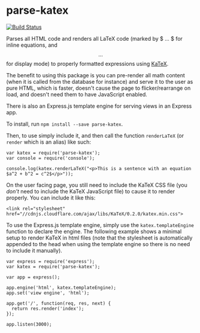 # parse-katex

[![Build Status](https://travis-ci.org/joshuacaron/parse-katex.svg)](https://travis-ci.org/joshuacaron/parse-katex)

Parses all HTML code and renders all LaTeX code (marked by $ ... $ for inline equations, and $$ ... $$ for display mode) to properly formatted expressions using [KaTeX](https://github.com/Khan/KaTeX).

The benefit to using this package is you can pre-render all math content (when it is called from the database for instance) and serve it to the user as pure HTML, which is faster, doesn't cause the page to flicker/rearrange on load, and doesn't need them to have JavaScript enabled.

There is also an Express.js template engine for serving views in an Express app.

To install, run `npm install --save parse-katex`.

Then, to use simply include it, and then call the function `renderLaTeX` (or `render` which is an alias) like such:

    var katex = require('parse-katex');
    var console = require('console');
        
    console.log(katex.renderLaTeX("<p>This is a sentence with an equation $a^2 + b^2 = c^2$</p>"));

On the user facing page, you still need to include the KaTeX CSS file (you *don't* need to include the KaTeX JavaScript file) to cause it to render properly. You can include it like this:

    <link rel="stylesheet" href="//cdnjs.cloudflare.com/ajax/libs/KaTeX/0.2.0/katex.min.css">

To use the Express.js template engine, simply use the `katex.templateEngine` function to declare the engine. The following example shows a minimal setup to render KaTeX in html files (note that the stylesheet is automatically appended to the head when using the template engine so there is no need to include it manually).

    var express = require('express');
    var katex = require('parse-katex');

    var app = express();

    app.engine('html', katex.templateEngine);
    app.set('view engine', 'html');

    app.get('/', function(req, res, next) {
      return res.render('index');
    });

    app.listen(3000);
